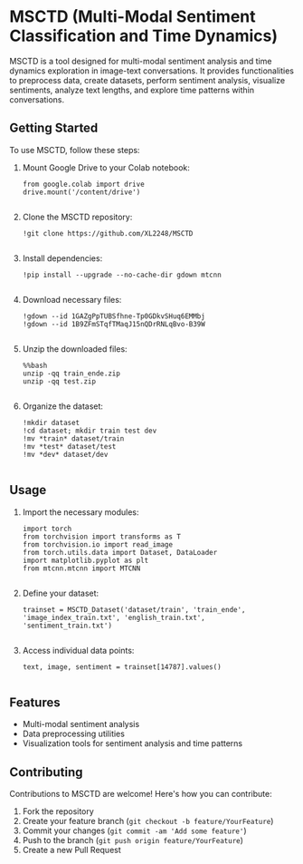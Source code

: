 <h1>MSCTD (Multi-Modal Sentiment Classification and Time Dynamics)</h1>

<p>MSCTD is a tool designed for multi-modal sentiment analysis and time dynamics exploration in image-text conversations. It provides functionalities to preprocess data, create datasets, perform sentiment analysis, visualize sentiments, analyze text lengths, and explore time patterns within conversations.</p>

<h2>Getting Started</h2>

<p>To use MSCTD, follow these steps:</p>

<ol>
  <li>Mount Google Drive to your Colab notebook:</li>
  <pre><code>from google.colab import drive
drive.mount('/content/drive')
  </code></pre>
  <li>Clone the MSCTD repository:</li>
  <pre><code>!git clone https://github.com/XL2248/MSCTD
  </code></pre>
  <li>Install dependencies:</li>
  <pre><code>!pip install --upgrade --no-cache-dir gdown mtcnn
  </code></pre>
  <li>Download necessary files:</li>
  <pre><code>!gdown --id 1GAZgPpTUBSfhne-Tp0GDkvSHuq6EMMbj
!gdown --id 1B9ZFmSTqfTMaqJ15nQDrRNLqBvo-B39W
  </code></pre>
  <li>Unzip the downloaded files:</li>
  <pre><code>%%bash
unzip -qq train_ende.zip
unzip -qq test.zip
  </code></pre>
  <li>Organize the dataset:</li>
  <pre><code>!mkdir dataset
!cd dataset; mkdir train test dev
!mv *train* dataset/train
!mv *test* dataset/test
!mv *dev* dataset/dev
  </code></pre>
</ol>

<h2>Usage</h2>

<ol>
  <li>Import the necessary modules:</li>
  <pre><code>import torch
from torchvision import transforms as T
from torchvision.io import read_image
from torch.utils.data import Dataset, DataLoader
import matplotlib.pyplot as plt
from mtcnn.mtcnn import MTCNN
  </code></pre>
  <li>Define your dataset:</li>
  <pre><code>trainset = MSCTD_Dataset('dataset/train', 'train_ende', 'image_index_train.txt', 'english_train.txt', 'sentiment_train.txt')
  </code></pre>
  <li>Access individual data points:</li>
  <pre><code>text, image, sentiment = trainset[14787].values()
  </code></pre>
</ol>

<h2>Features</h2>

<ul>
  <li>Multi-modal sentiment analysis</li>
  <li>Data preprocessing utilities</li>
  <li>Visualization tools for sentiment analysis and time patterns</li>
</ul>

<h2>Contributing</h2>

<p>Contributions to MSCTD are welcome! Here's how you can contribute:</p>

<ol>
  <li>Fork the repository</li>
  <li>Create your feature branch (<code>git checkout -b feature/YourFeature</code>)</li>
  <li>Commit your changes (<code>git commit -am 'Add some feature'</code>)</li>
  <li>Push to the branch (<code>git push origin feature/YourFeature</code>)</li>
  <li>Create a new Pull Request</li>
</ol>
